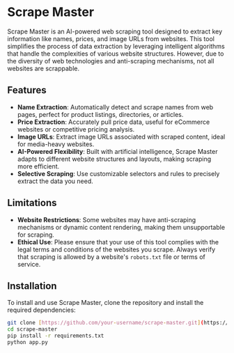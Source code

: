 # Scrape Master

Scrape Master is an AI-powered web scraping tool designed to extract key information like names, prices, and image URLs from websites. This tool simplifies the process of data extraction by leveraging intelligent algorithms that handle the complexities of various website structures. However, due to the diversity of web technologies and anti-scraping mechanisms, not all websites are scrappable.

## Features

- **Name Extraction**: Automatically detect and scrape names from web pages, perfect for product listings, directories, or articles.
- **Price Extraction**: Accurately pull price data, useful for eCommerce websites or competitive pricing analysis.
- **Image URLs**: Extract image URLs associated with scraped content, ideal for media-heavy websites.
- **AI-Powered Flexibility**: Built with artificial intelligence, Scrape Master adapts to different website structures and layouts, making scraping more efficient.
- **Selective Scraping**: Use customizable selectors and rules to precisely extract the data you need.

## Limitations

- **Website Restrictions**: Some websites may have anti-scraping mechanisms or dynamic content rendering, making them unsupportable for scraping.
- **Ethical Use**: Please ensure that your use of this tool complies with the legal terms and conditions of the websites you scrape. Always verify that scraping is allowed by a website's `robots.txt` file or terms of service.

## Installation

To install and use Scrape Master, clone the repository and install the required dependencies:

```bash
git clone [https://github.com/your-username/scrape-master.git](https://github.com/J12003LPZ/Scrape-Master-AI-Powered-Web-Scraping-Tool.git)
cd scrape-master
pip install -r requirements.txt
python app.py
